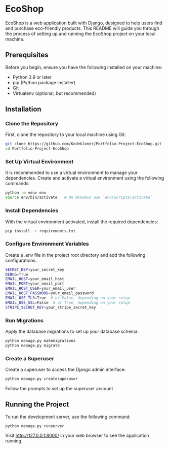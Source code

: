 # EcoShop

EcoShop is a web application built with Django, designed to help users find and purchase eco-friendly products. This README will guide you through the process of setting up and running the EcoShop project on your local machine.

## Prerequisites
Before you begin, ensure you have the following installed on your machine:
- Python 3.9 or later
- pip (Python package installer)
- Git
- Virtualenv (optional, but recommended)

## Installation

### Clone the Repository
First, clone the repository to your local machine using Git:
```bash
git clone https://github.com/Kodekloner/Portfolio-Project-EcoShop.git
cd Portfolio-Project-EcoShop
```

### Set Up Virtual Environment
It is recommended to use a virtual environment to manage your dependencies. Create and activate a virtual environment using the following commands:
```bash
python -m venv env
source env/bin/activate   # On Windows use `env\Scripts\activate`
```

### Install Dependencies
With the virtual environment activated, install the required dependencies:
```bash
pip install -r requirements.txt
```

### Configure Environment Variables
Create a .env file in the project root directory and add the following configurations:
```bash
SECRET_KEY=your_secret_key
DEBUG=True
EMAIL_HOST=your_email_host
EMAIL_PORT=your_email_port
EMAIL_HOST_USER=your_email_user
EMAIL_HOST_PASSWORD=your_email_password
EMAIL_USE_TLS=True  # or False, depending on your setup
EMAIL_USE_SSL=False  # or True, depending on your setup
STRIPE_SECRET_KEY=your_stripe_secret_key
```

### Run Migrations
Apply the database migrations to set up your database schema:
```bash
python manage.py makemigrations
python manage.py migrate
```

### Create a Superuser
Create a superuser to access the Django admin interface:
```bash
python manage.py createsuperuser
```
Follow the prompts to set up the superuser account


## Running the Project
To run the development server, use the following command:
```bash
python manage.py runserver
```
Visit http://127.0.0.1:8000/ in your web browser to see the application running.
